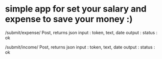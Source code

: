 # simple app for set your salary and expense to save your money :)

/submit/expense/
Post, returns json
input : token, text, date
output : status : ok

/submit/income/
Post, returns json
input : token, text, date
output : status : ok
